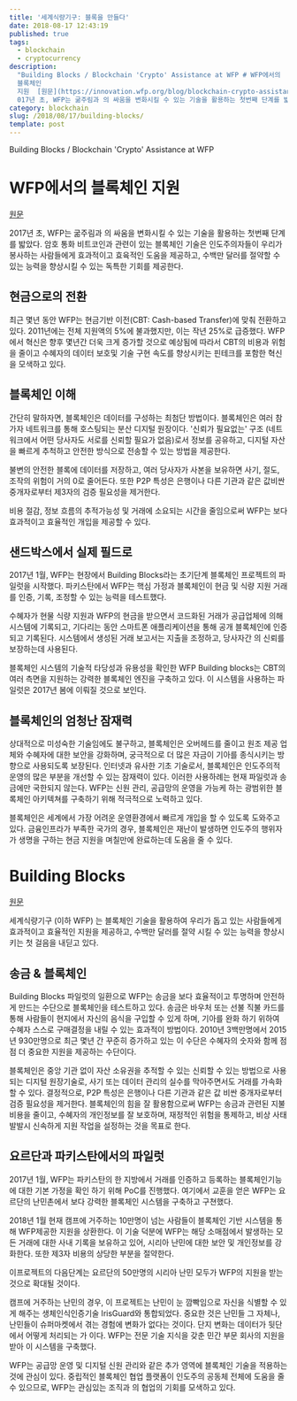 ```yaml
---
title: '세계식량기구: 블록을 만들다'
date: 2018-08-17 12:43:19
published: true
tags:
  - blockchain
  - cryptocurrency
description:
  "Building Blocks / Blockchain 'Crypto' Assistance at WFP # WFP에서의
  블록체인
  지원  [원문](https://innovation.wfp.org/blog/blockchain-crypto-assistance-wfp)  2\
  017년 초, WFP는 굶주림과 의 싸움을 변화시킬 수 있는 기술을 활용하는 첫번째 단계를 밟..."
category: blockchain
slug: /2018/08/17/building-blocks/
template: post
---
```


Building Blocks / Blockchain 'Crypto' Assistance at WFP

# WFP에서의 블록체인 지원

[원문](https://innovation.wfp.org/blog/blockchain-crypto-assistance-wfp)

2017년 초, WFP는 굶주림과 의 싸움을 변화시킬 수 있는 기술을 활용하는 첫번째 단계를 밟았다. 암호 통화 비트코인과 관련이 있는 블록체인 기술은 인도주의자들이 우리가 봉사하는 사람들에게 효과적이고 효육적인 도움을 제공하고, 수백만 달러를 절약할 수 있는 능력을 향상시킬 수 있는 독특한 기회를 제공한다.

## 현금으로의 전환

최근 몇년 동안 WFP는 현금기반 이전(CBT: Cash-based Transfer)에 맞춰 전환하고 있다. 2011년에는 전체 지원액의 5%에 불과했지만, 이는 작년 25%로 급증했다. WFP에서 혁신은 향후 몇년간 더욱 크게 증가할 것으로 예상됨에 따라서 CBT의 비용과 위험을 줄이고 수혜자의 데이터 보호및 기술 구현 속도를 향상시키는 핀테크를 포함한 혁신을 모색하고 있다.

## 블록체인 이해

간단히 말하자면, 블록체인은 데이터를 구성하는 최첨단 방법이다. 블록체인은 여러 참가자 네트워크를 통해 호스팅되는 분산 디지털 원장이다. '신뢰가 필요없는' 구조 (네트워크에서 어떤 당사자도 서로를 신뢰할 필요가 없음)로서 정보를 공유하고, 디지털 자산을 빠르게 추척하고 안전한 방식으로 전송할 수 있는 방법을 제공한다.

불변의 안전한 블록에 데이터를 저장하고, 여러 당사자가 사본을 보유하면 사기, 절도, 조작의 위험이 거의 0로 줄어든다. 또한 P2P 특성은 은행이나 다른 기관과 같은 값비싼 중개자로부터 제3자의 검증 필요성을 제거한다.

비용 절감, 정보 흐름의 추적가능성 및 거래에 소요되는 시간을 줄임으로써 WFP는 보다 효과적이고 효율적인 개입을 제공할 수 있다.

## 샌드박스에서 실제 필드로

2017년 1월, WFP는 현장에서 Building Blocks라는 초기단계 블록체인 프로젝트의 파일럿을 시작했다. 파키스탄에서 WFP는 핵심 가정과 블록체인이 현금 및 식량 지원 거래를 인증, 기록, 조정할 수 있는 능력을 테스트했다.

수혜자가 현물 식량 지원과 WFP의 현금을 받으면서 코드화된 거래가 공급업체에 의해 시스템에 기록되고, 기다리는 동안 스마트폰 애플리케이션을 통해 공개 블록체인에 인증되고 기록된다. 시스템에서 생성된 거래 보고서는 지출을 조정하고, 당사자간 의 신뢰를 보장하는데 사용된다.

블록체인 시스템의 기술적 타당성과 유용성을 확인한 WFP Building blocks는 CBT의 여러 측면을 지원하는 강력한 블록체인 엔진을 구축하고 있다. 이 시스템을 사용하는 파일럿은 2017년 봄에 이뤄질 것으로 보인다.

## 블록체인의 엄청난 잠재력

상대적으로 미성숙한 기술임에도 불구하고, 블록체인은 오버헤드를 줄이고 원조 제공 업체와 수혜자에 대한 보안을 강화하며, 궁극적으로 더 많은 자금이 기아를 종식시키는 방향으로 사용되도록 보장된다. 인터넷과 유사한 기초 기술로서, 블록체인은 인도주의적 운영의 많은 부분을 개선할 수 있는 잠재력이 있다. 이러한 사용하례는 현재 파일럿과 송금에만 국한되지 않는다. WFP는 신원 관리, 공급망의 운영을 가능케 하는 광범위한 블록체인 아키텍쳐를 구축하기 위해 적극적으로 노력하고 있다.

블록체인은 세계에서 가장 어려운 운영환경에서 빠르게 개입을 할 수 있도록 도와주고 있다. 금융인프라가 부족한 국가의 경우, 블록체인은 재난이 발생하면 인도주의 행위자가 생명을 구하는 현금 지원을 며칠만에 완료하는데 도움을 줄 수 있다.

# Building Blocks

[원문](https://innovation.wfp.org/project/building-blocks)

세계식량기구 (이하 WFP) 는 블록체인 기술을 활용하여 우리가 돕고 있는 사람들에게 효과적이고 효율적인 지원을 제공하고, 수백만 달러를 절약 시킬 수 있는 능력을 향상시키는 첫 걸음을 내딛고 있다.

## 송금 & 블록체인

Building Blocks 파일럿의 일환으로 WFP는 송금을 보다 효율적이고 투명하며 안전하게 만드는 수단으로 블록체인을 테스트하고 있다. 송금은 바우처 또는 선불 직불 카드를 통해 사람들이 현지에서 자신의 음식을 구입할 수 있게 하며, 기아를 완화 하기 위하여 수혜자 스스로 구매결정을 내릴 수 있는 효과적이 방법이다. 2010년 3백만명에서 2015년 930만명으로 최근 몇년 간 꾸준히 증가하고 있는 이 수단은 수혜자의 숫자와 함께 점점 더 중요한 지원을 제공하는 수단이다.

블록체인은 중앙 기관 없이 자산 소유권을 추적할 수 있는 신뢰할 수 있는 방법으로 사용되는 디지털 원장기술로, 사기 또는 데이터 관리의 실수를 막아주면서도 거래를 가속화 할 수 있다. 결정적으로, P2P 특성은 은행이나 다른 기관과 같은 값 비싼 중개자로부터 검증 필요성을 제거한다. 블록체인의 힘을 잘 활용함으로써 WFP는 송금과 관련된 지불 비용을 줄이고, 수혜자의 개인정보를 잘 보호하며, 재정적인 위험을 통제하고, 비상 사태 발발시 신속하게 지원 작업을 설정하는 것을 목표로 한다.

## 요르단과 파키스탄에서의 파일럿

2017년 1월, WFP는 파키스탄의 한 지방에서 거래를 인증하고 등록하는 블록체인기능에 대한 기본 가정을 확인 하기 위해 PoC를 진행했다. 여기에서 교훈을 얻은 WFP는 요르단의 난민촌에서 보다 강력한 블록체인 시스템을 구축하고 구쳔했다.

2018년 1월 현재 캠프에 거주하는 10만명이 넘는 사람들이 블록체인 기반 시스템을 통해 WFP제공한 지원을 상환한다. 이 기술 덕분에 WFP는 해당 소매점에서 발생하는 모든 거래에 대한 사내 기록을 보유하고 있어, 시리아 난민에 대한 보안 및 개인정보를 강화한다. 또한 제3자 비용의 상당한 부분을 절약한다.

이프로젝트의 다음단계는 요르단의 50만명의 시리아 난민 모두가 WFP의 지원을 받는 것으로 확대될 것이다.

캠프에 거주하는 난민의 경우, 이 프로젝트는 난민이 눈 깜빡임으로 자신을 식별할 수 있게 해주는 생체인식인증기술 IrisGuard와 통합되었다. 중요한 것은 난민들 그 자체나, 난민들이 슈퍼마켓에서 겪는 경험에 변화가 없다는 것이다. 단지 변화는 데이터가 뒷단에서 어떻게 처리되는 가 이다. WFP는 전문 기술 지식을 갖춘 민간 부문 회사의 지원을 받아 이 시스템을 구축했다.

WFP는 공급망 운영 및 디지털 신원 관리와 같은 추가 영역에 블록체인 기술을 적용하는 것에 관심이 있다. 중립적인 블록체인 협업 플랫폼이 인도주의 공동체 전체에 도움을 줄 수 있으므로, WFP는 관심있는 조직과 의 협업의 기회를 모색하고 있다.
